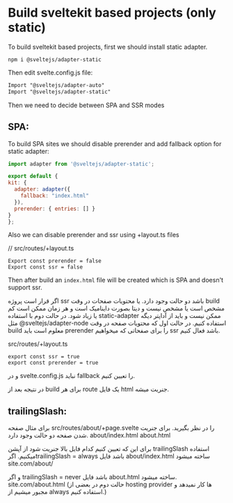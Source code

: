 # Build sveltekit based projects (only static)

To build sveltekit based projects, first we should install static adapter.

```
npm i @sveltejs/adapter-static
```
Then edit svelte.config.js file: 
```diff
Import "@sveltejs/adapter-auto"
Import "@sveltejs/adapter-static"
```

Then we need to decide between SPA and SSR modes

## SPA: 
To build SPA sites we should disable prerender and add fallback option for static adapter:

 ```js
import adapter from '@sveltejs/adapter-static';
 
export default {
 kit: {
   adapter: adapter({
     fallback: "index.html"
   }),
   prerender: { entries: [] }
 }
};

```
Also we can disable prerender and ssr using +layout.ts files

// src/routes/+layout.ts
```
Export const prerender = false
Export const ssr = false
```

Then after build an `index.html` file will be created which is SPA and doesn't support ssr.

اگر قرار است پروژه ssr باشد دو حالت وجود دارد. یا محتویات صفحات در وقت build مشخص است یا مشخص نیست و دیتا بصورت داینامیک است و هر زمان ممکن است کم یا زیاد شود. 
در حالت دوم با استفاده static-adapter ممکن نیست و باید از آداپتر دیگه مثل @sveltejs/adapter-node استفاده کنیم.
در حالت اول که محتویات صفحه در وقت build معلوم است باید prerender را برای صفحاتی که میخواهیم ssr باشد فعال کنیم.


src/routes/+layout.ts
```
export const ssr = true
export const prerender = true
```
و در svelte.config.js نباید fallback را تعیین کنیم.

در نتیجه بعد از build برای هر route یک فایل html جنریت میشه. 

## trailingSlash:
برای مثال صفحه src/routes/about/+page.svelte را در نظر بگیرید. برای جنریت شدن صفحه دو حالت وجود دارد.
about/index.html
about.html


برای این که تعیین کنیم کدام فایل بالا جنریت شود از آپشن trailingSlash استفاده میکنیم.
اگرtrailingSlash = always باشد فایل about/index.html ساخته میشود 
site.com/about/


و اگر trailingSlash = never باشد فایل about.html ساخته میشود.
site.com/about.html
(حالت دوم در بعضی از hosting provider ها کار نمیدهد و مجبور میشیم از always استفاده کنیم.)




